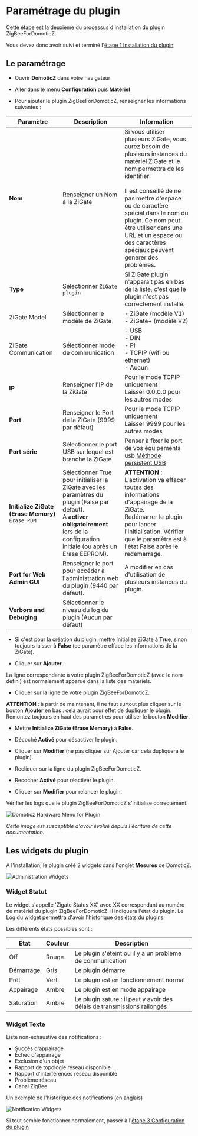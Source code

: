 # Paramétrage du plugin

Cette étape est la deuxième du processus d'installation du plugin ZigBeeForDomoticZ.

Vous devez donc avoir suivi et terminé l'[étape 1 Installation du plugin](Plugin_Installation.md)



## Le paramétrage

* Ouvrir __DomoticZ__ dans votre navigateur

* Aller dans le menu __Configuration__ puis __Matériel__
* Pour ajouter le plugin ZigBeeForDomoticZ, renseigner les informations suivantes :

| Paramètre    | Description | Information |
| ------------ | ------------------ | ----------- |
| __Nom__                  | Renseigner un Nom à la ZiGate  | Si vous utiliser plusieurs ZiGate, vous aurez besoin de plusieurs instances du matériel ZiGate et le nom permettra de les identifier.<br/><br/>Il est conseillé de ne pas mettre d'espace ou de caractère spécial dans le nom du plugin. Ce nom peut être utiliser dans une URL et un espace ou des caractères spéciaux peuvent générer des problèmes. |
| __Type__                 | Sélectionner `ZiGate plugin` | Si ZiGate plugin n'apparait pas en bas de la liste, c'est que le plugin n'est pas correctement installé.
| ZiGate Model         | Sélectionner le modèle de ZiGate | - ZiGate (modèle V1)<br/> - ZiGate+ (modèle V2)|
| ZiGate Communication         | Sélectionner mode de communication | -  USB<br/>-  DIN<br/>- PI<br/>- TCPIP (wifi ou ethernet)<br/>- Aucun|
| __IP__                   | Renseigner l'IP de la ZiGate | Pour le mode TCPIP uniquement<br/>Laisser 0.0.0.0 pour les autres modes |
| __Port__                 | Renseigner le Port de la ZiGate (9999 par défaut)| Pour le mode TCPIP uniquement<br/>Laisser 9999 pour les autres modes |
| __Port série__           | Sélectionner le port USB sur lequel est branché la ZiGate | Penser à fixer le port de vos équipements usb [Méthode persistent USB](https://easydomoticz.com/mon-premier-peripherique-z-wave-2)|
| __Initialize ZiGate (Erase Memory)__ `Erase PDM` | Sélectionner True pour initialiser la ZiGate avec les paramètres du plugin (False par défaut). <br/>A __activer obligatoirement__ lors de la configuration initiale (ou après un Erase EEPROM). | __ATTENTION :__ L'activation va effacer toutes des informations d'appairage de la ZiGate.<br/> Redémarrer le plugin pour lancer l'initialisation. Vérifier que le paramètre est à l'état False après le redémarrage. |
| __Port for Web Admin GUI__| Renseigner le port pour accéder à l'administration web du plugin (9440 par défaut). | A modifier en cas d'utilisation de plusieurs instances du plugin. |
| __Verbors and Debuging__ | Sélectionner le niveau du log du plugin (Aucun par défaut) |

* Si c'est pour la création du plugin, mettre Initialize ZiGate à __True__, sinon toujours laisser à __False__ (ce paramètre efface les informations de la ZiGate).

* Cliquer sur __Ajouter__.

La ligne correspondante à votre plugin ZigBeeForDomoticZ (avec le nom défini) est normalement apparue dans la liste des matériels.

* Cliquer sur la ligne de votre plugin ZigBeeForDomoticZ.

__ATTENTION :__ à partir de maintenant, il ne faut surtout plus cliquer sur le bouton __Ajouter__ en bas : cela aurait pour effet de dupliquer le plugin. Remontez toujours en haut des paramètres pour utiliser le bouton __Modifier__.

* Mettre __Initialize ZiGate (Erase Memory)__ à __False__.
* Décoché __Activé__ pour désactiver le plugin.
* Cliquer sur __Modifier__ (ne pas cliquer sur Ajouter car cela dupliquera le plugin).

* Recliquer sur la ligne du plugin ZigBeeForDomoticZ.
* Recocher __Activé__ pour réactiver le plugin.
* Cliquer sur __Modifier__ pour relancer le plugin.

Vérifier les logs que le plugin ZigBeeForDomoticZ s'initialise correctement.

![Domoticz Hardware Menu for Plugin](Images/FR_Plugin-Parametrage.png)

*Cette image est susceptible d'avoir évolué depuis l'écriture de cette documentation.*

## Les widgets du plugin

A l'installation, le plugin créé 2 widgets dans l'onglet __Mesures__ de DomoticZ.

![Administration Widgets](../Images/Widgets_Admin.png)

### Widget Statut

Le widget s'appelle 'Zigate Status XX' avec XX correspondant au numéro de matériel du plugin ZigBeeForDomoticZ. Il indiquera l'état du plugin. Le Log du widget permettra d'avoir l'historique des états du plugins.

Les différents états possibles sont :

| État | Couleur | Description |
| ---- | ------- | ----------- |
| Off | Rouge | Le plugin s'éteint ou il y a un problème de communication |
| Démarrage | Gris | Le plugin démarre |
| Prêt | Vert | Le plugin est en fonctionnement normal |
| Appairage | Ambre | Le plugin est en mode appairage |
| Saturation | Ambre | Le plugin sature : il peut y avoir des délais de transmissions rallongés |


### Widget Texte

Liste non-exhaustive des notifications :

* Succès d'appairage
* Échec d'appairage
* Exclusion d'un objet
* Rapport de topologie réseau disponible
* Rapport d'interférences réseau disponible
* Problème réseau
* Canal ZigBee

Un exemple de l'historique des notifications (en anglais)

![Notification Widgets](../Images/Widget_Notifications.png)


Si tout semble fonctionner normalement, passer à l'[étape 3 Configuration du plugin](Plugin_Configuration.md)
